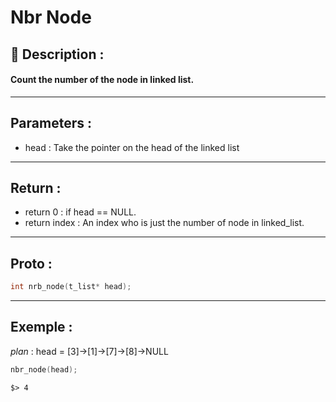 # Nbr Node

## 📝 Description :
#### Count the number of the node in linked list.
---
## Parameters :
- head : Take the pointer on the head of the linked list
---
## Return :
- return 0 : if head == NULL.
- return index : An index who is just the number of node in linked_list.
---
## Proto :
```c
int nrb_node(t_list* head);
```
---
## Exemple : 

*plan* :
head = [3]->[1]->[7]->[8]->NULL
```c
nbr_node(head);
```

```$> 4```